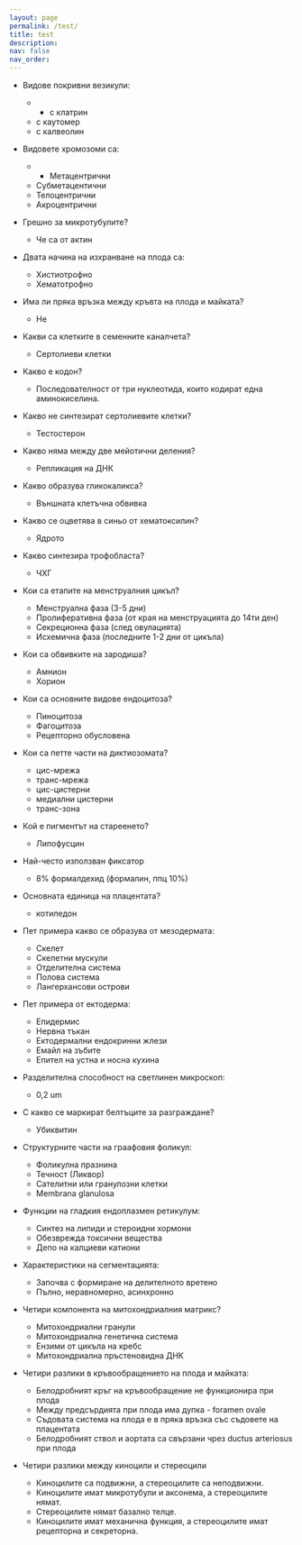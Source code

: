 ```yaml
---
layout: page
permalink: /test/
title: test
description:
nav: false
nav_order:
---
```


- Видове покривни везикули:
	- - с клатрин  
	- с каутомер  
	- с калвеолин

- Видовете хромозоми са:
	- - Метацентрични  
	- Субметацентични  
	- Телоцентрични  
	- Акроцентрични

- Грешно за микротубулите?
	- Че са от актин

- Двата начина на изхранване на плода са:
	- Хистиотрофно  
	- Хематотрофно

- Има ли пряка връзка между кръвта на плода и майката?
	- Не

- Какви са клетките в семенните каналчета?
	- Сертолиеви клетки

- Какво е кодон?
	- Последователност от три нуклеотида, които кодират една аминокиселина.

- Какво не синтезират сертолиевите клетки?
	- Тестостерон

- Какво няма между две мейотични деления?
	- Репликация на ДНК

- Какво образува гликокаликса?
	- Външната клетъчна обвивка

- Какво се оцветява в синьо от хематоксилин?
	- Ядрото

- Какво синтезира трофобласта?
	- ЧХГ

- Кои са етапите на менструалния цикъл?
	- Менструална фаза (3-5 дни)  
	- Пролиферативна фаза (от края на менструацията до 14ти ден)  
	- Секреционна фаза (след овулацията)  
	- Исхемична фаза (последните 1-2 дни от цикъла)

- Кои са обвивките на зародиша?
	- Амнион  
	- Хорион

- Кои са основните видове ендоцитоза?
	- Пиноцитоза  
	- Фагоцитоза  
	- Рецепторно обусловена

- Кои са петте части на диктиозомата?
	- цис-мрежа  
	- транс-мрежа  
	- цис-цистерни  
	- медиални цистерни  
	- транс-зона

- Кой е пигментът на стареенето?
	- Липофусцин

- Най-често използван фиксатор
	- 8% формалдехид (формалин, ппц 10%)

- Основната единица на плацентата?
	- котиледон

- Пет примера какво се образува от мезодермата:
	- Скелет  
	- Скелетни мускули  
	- Отделителна система  
	- Полова система  
	- Лангерхансови острови

- Пет примера от ектодерма:
	- Епидермис  
	- Нервна тъкан  
	- Ектодермални ендокринни жлези  
	- Емайл на зъбите  
	- Епител на устна и носна кухина

- Разделителна способност на светлинен микроскоп:
	- 0,2 um

- С какво се маркират белтъците за разграждане?
	- Убиквитин

- Структурните части на граафовия фоликул:
	- Фоликулна празнина   
	- Течност (Ликвор)  
	- Сателитни или гранулозни клетки  
	- Membrana glanulosa

- Функции на гладкия ендоплазмен ретикулум:
	- Синтез на липиди и стероидни хормони  
	- Обезврежда токсични вещества  
	- Депо на калциеви катиони

- Характеристики на сегментацията:
	- Започва с формиране на делителното вретено  
	- Пълно, неравномерно, асинхронно

- Четири компонента на митохондриалния матрикс?
	- Митохондриални гранули  
	- Митохондриална генетична система  
	- Ензими от цикъла на кребс  
	- Митохондриална пръстеновидна ДНК

- Четири разлики в кръвообращението на плода и майката:
	- Белодробният кръг на кръвообращение не функционира при плода  
	- Между предсърдията при плода има дупка - foramen ovale  
	- Съдовата система на плода е в пряка връзка със съдовете на плацентата  
	- Белодробният ствол и аортата са свързани чрез ductus arteriosus при плода

- Четири разлики между киноцили и стереоцили
	- Киноцилите са подвижни, а стереоцилите са неподвижни.  
	- Киноцилите имат микротубули и аксонема, а стереоцилите нямат.  
	- Стереоцилите нямат базално телце.  
	- Киноцилите имат механична функция, а стереоцилите имат рецепторна и секреторна.